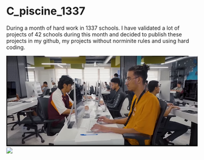 # C_piscine_1337

During a month of hard work in 1337 schools. I have validated a lot of projects of 42 schools during this month and decided to publish these projects in my github, my projects without norminite rules and using hard coding.

<img src="https://github.com/wmBolles/C-piscine-1337/blob/main/images/Screenshot%202023-08-27%20120959.png">
<img src="[https://github.com/wmBolles/C-piscine-1337/blob/main/images/Screenshot%202023-08-27%20120959.png](https://github.com/wmBolles/C-piscine-1337/blob/main/images/Screenshot%202023-08-28%20210910.png)https://github.com/wmBolles/C-piscine-1337/blob/main/images/Screenshot%202023-08-28%20210910.png">
